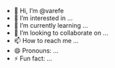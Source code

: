 - 👋 Hi, I’m @varefe
- 👀 I’m interested in ...
- 🌱 I’m currently learning ...
- 💞️ I’m looking to collaborate on ...
- 📫 How to reach me ...
- 😄 Pronouns: ...
- ⚡ Fun fact: ...

<!---
varefe/varefe is a ✨ special ✨ repository because its `README.md` (this file) appears on your GitHub profile.
You can click the Preview link to take a look at your changes.
--->
